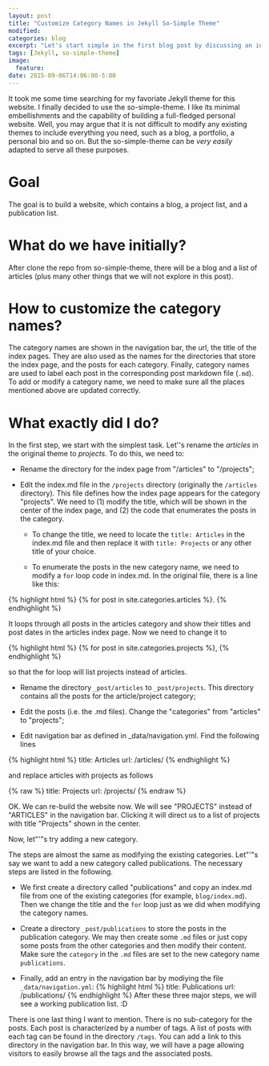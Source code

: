 ```yaml
---
layout: post
title: "Customize Category Names in Jekyll So-Simple Theme"
modified:
categories: blog
excerpt: "Let's start simple in the first blog post by discussing an interesting step in customizing the Jekyll so-simple theme for this website."
tags: [Jekyll, so-simple-theme]
image:
  feature:
date: 2015-09-06T14:06:00-5:00
---
```


It took me some time searching for my favoriate Jekyll theme for this website. I finally decided to use the so-simple-theme. I like its minimal embellishments and the capability of building a full-fledged personal website. Well, you may argue that it is not difficult to modify any existing themes to include everything you need, such as a blog, a portfolio, a personal bio and so on. But the so-simple-theme can be *very easily* adapted to serve all these purposes.

# Goal

The goal is to build a website, which contains a blog, a project list, and a publication list.

# What do we have initially?

After clone the repo from so-simple-theme, there will be a blog and a list of articles (plus many other things that we will not explore in this post).

# How to customize the category names?

The category names are shown in the navigation bar, the url, the title of the index pages. They are also used as the names for the directories that store the index page, and the posts for each category. Finally, category names are used to label each post in the corresponding post markdown file (`.md`). To add or modify a category name, we need to make sure all the places mentioned above are updated correctly.

# What exactly did I do?

In the first step, we start with the simplest task. Let''s rename the *articles* in the original theme to *projects*. To do this, we need to:

* Rename the directory for the index page from "/articles" to "/projects";

* Edit the index.md file in the `/projects` directory (originally the `/articles` directory). This file defines how the index page appears for the category "projects". We need to (1) modify the title, which will be shown in the center of the index page, and (2) the code that enumerates the posts in the category.

  * To change the title, we need to locate the `title: Articles` in the index.md file and then replace it with `title: Projects` or any other title of your choice.

  * To enumerate the posts in the new category name, we need to modify a `for` loop code in index.md. In the original file, there is a line like this:

{% highlight html %}
{% for post in site.categories.articles %}.
{% endhighlight %}

It loops through all posts in the articles category and show their titles and post dates in the articles index page. Now we need to change it to

{% highlight html %}
{% for post in site.categories.projects %},
{% endhighlight %}

so that the for loop will list projects instead of articles.

* Rename the directory `_post/articles` to `_post/projects`. This directory contains all the posts for the article/project category;

* Edit the posts (i.e. the .md files). Change the "categories" from "articles" to "projects";

* Edit navigation bar as defined in _data/navigation.yml. Find the following lines

{% highlight html %}
title: Articles
url: /articles/
{% endhighlight %}

and replace articles with projects as follows

{% raw %}
title: Projects
url: /projects/
{% endraw %}

OK. We can re-build the website now. We will see "PROJECTS" instead of "ARTICLES" in the navigation bar. Clicking it will direct us to a list of projects with title "Projects" shown in the center.

Now, let"'"s try adding a new category.

The steps are almost the same as modifying the existing categories. Let"'"s say we want to add a new category called publications. The necessary steps are listed in the following.

* We first create a directory called "publications" and copy an index.md file from one of the existing categories (for example, `blog/index.md`). Then we change the title and the `for` loop just as we did when modifying the category names.

* Create a directory `_post/publications` to store the posts in the publication category. We may then create some `.md` files or just copy some posts from the other categories and then modify their content. Make sure the `category` in the `.md` files are set to the new category name `publications`.

* Finally, add an entry in the navigation bar by modiying the file `_data/navigation.yml`:
{% highlight html %}
title: Publications
url: /publications/
{% endhighlight %}
After these three major steps, we will see a working publication list. :D

There is one last thing I want to mention. There is no sub-category for the posts. Each post is characterized by a number of tags. A list of posts with each tag can be found in the directory `/tags`. You can add a link to this directory in the navigation bar. In this way, we will have a page allowing visitors to easily browse all the tags and the associated posts.

